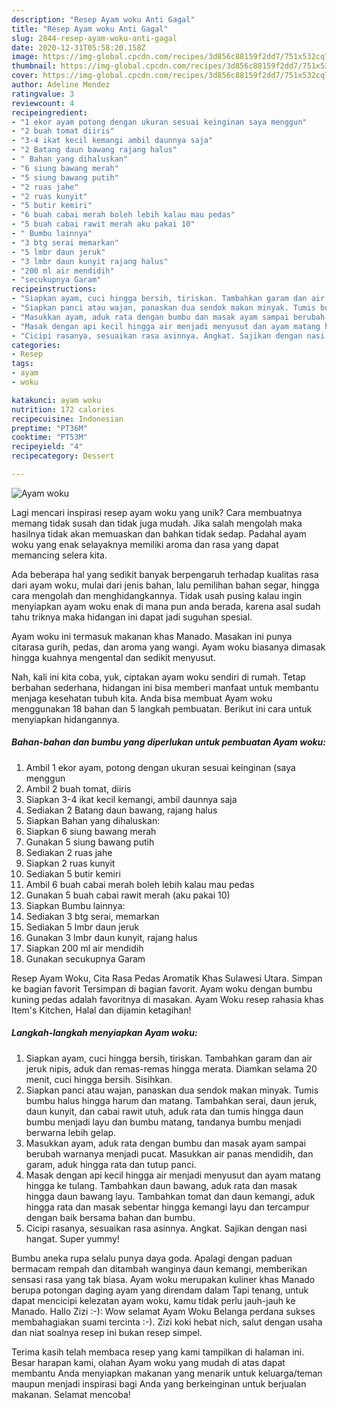 ```yaml
---
description: "Resep Ayam woku Anti Gagal"
title: "Resep Ayam woku Anti Gagal"
slug: 2844-resep-ayam-woku-anti-gagal
date: 2020-12-31T05:58:20.158Z
image: https://img-global.cpcdn.com/recipes/3d856c88159f2dd7/751x532cq70/ayam-woku-foto-resep-utama.jpg
thumbnail: https://img-global.cpcdn.com/recipes/3d856c88159f2dd7/751x532cq70/ayam-woku-foto-resep-utama.jpg
cover: https://img-global.cpcdn.com/recipes/3d856c88159f2dd7/751x532cq70/ayam-woku-foto-resep-utama.jpg
author: Adeline Mendez
ratingvalue: 3
reviewcount: 4
recipeingredient:
- "1 ekor ayam potong dengan ukuran sesuai keinginan saya menggun"
- "2 buah tomat diiris"
- "3-4 ikat kecil kemangi ambil daunnya saja"
- "2 Batang daun bawang rajang halus"
- " Bahan yang dihaluskan"
- "6 siung bawang merah"
- "5 siung bawang putih"
- "2 ruas jahe"
- "2 ruas kunyit"
- "5 butir kemiri"
- "6 buah cabai merah boleh lebih kalau mau pedas"
- "5 buah cabai rawit merah aku pakai 10"
- " Bumbu lainnya"
- "3 btg serai memarkan"
- "5 lmbr daun jeruk"
- "3 lmbr daun kunyit rajang halus"
- "200 ml air mendidih"
- "secukupnya Garam"
recipeinstructions:
- "Siapkan ayam, cuci hingga bersih, tiriskan. Tambahkan garam dan air jeruk nipis, aduk dan remas-remas hingga merata. Diamkan selama 20 menit, cuci hingga bersih. Sisihkan."
- "Siapkan panci atau wajan, panaskan dua sendok makan minyak. Tumis bumbu halus hingga harum dan matang. Tambahkan serai, daun jeruk, daun kunyit, dan cabai rawit utuh, aduk rata dan tumis hingga daun bumbu menjadi layu dan bumbu matang, tandanya bumbu menjadi berwarna lebih gelap."
- "Masukkan ayam, aduk rata dengan bumbu dan masak ayam sampai berubah warnanya menjadi pucat. Masukkan air panas mendidih, dan garam, aduk hingga rata dan tutup panci."
- "Masak dengan api kecil hingga air menjadi menyusut dan ayam matang hingga ke tulang. Tambahkan daun bawang, aduk rata dan masak hingga daun bawang layu. Tambahkan tomat dan daun kemangi, aduk hingga rata dan masak sebentar hingga kemangi layu dan tercampur dengan baik bersama bahan dan bumbu."
- "Cicipi rasanya, sesuaikan rasa asinnya. Angkat. Sajikan dengan nasi hangat. Super yummy!"
categories:
- Resep
tags:
- ayam
- woku

katakunci: ayam woku 
nutrition: 172 calories
recipecuisine: Indonesian
preptime: "PT36M"
cooktime: "PT53M"
recipeyield: "4"
recipecategory: Dessert

---
```



![Ayam woku](https://img-global.cpcdn.com/recipes/3d856c88159f2dd7/751x532cq70/ayam-woku-foto-resep-utama.jpg)

Lagi mencari inspirasi resep ayam woku yang unik? Cara membuatnya memang tidak susah dan tidak juga mudah. Jika salah mengolah maka hasilnya tidak akan memuaskan dan bahkan tidak sedap. Padahal ayam woku yang enak selayaknya memiliki aroma dan rasa yang dapat memancing selera kita.

Ada beberapa hal yang sedikit banyak berpengaruh terhadap kualitas rasa dari ayam woku, mulai dari jenis bahan, lalu pemilihan bahan segar, hingga cara mengolah dan menghidangkannya. Tidak usah pusing kalau ingin menyiapkan ayam woku enak di mana pun anda berada, karena asal sudah tahu triknya maka hidangan ini dapat jadi suguhan spesial.

Ayam woku ini termasuk makanan khas Manado. Masakan ini punya citarasa gurih, pedas, dan aroma yang wangi. Ayam woku biasanya dimasak hingga kuahnya mengental dan sedikit menyusut.


Nah, kali ini kita coba, yuk, ciptakan ayam woku sendiri di rumah. Tetap berbahan sederhana, hidangan ini bisa memberi manfaat untuk membantu menjaga kesehatan tubuh kita. Anda bisa membuat Ayam woku menggunakan 18 bahan dan 5 langkah pembuatan. Berikut ini cara untuk menyiapkan hidangannya.

<!--inarticleads1-->

##### Bahan-bahan dan bumbu yang diperlukan untuk pembuatan Ayam woku:

1. Ambil 1 ekor ayam, potong dengan ukuran sesuai keinginan (saya menggun
1. Ambil 2 buah tomat, diiris
1. Siapkan 3-4 ikat kecil kemangi, ambil daunnya saja
1. Sediakan 2 Batang daun bawang, rajang halus
1. Siapkan  Bahan yang dihaluskan:
1. Siapkan 6 siung bawang merah
1. Gunakan 5 siung bawang putih
1. Sediakan 2 ruas jahe
1. Siapkan 2 ruas kunyit
1. Sediakan 5 butir kemiri
1. Ambil 6 buah cabai merah boleh lebih kalau mau pedas
1. Gunakan 5 buah cabai rawit merah (aku pakai 10)
1. Siapkan  Bumbu lainnya:
1. Sediakan 3 btg serai, memarkan
1. Sediakan 5 lmbr daun jeruk
1. Gunakan 3 lmbr daun kunyit, rajang halus
1. Siapkan 200 ml air mendidih
1. Gunakan secukupnya Garam


Resep Ayam Woku, Cita Rasa Pedas Aromatik Khas Sulawesi Utara. Simpan ke bagian favorit Tersimpan di bagian favorit. Ayam woku dengan bumbu kuning pedas adalah favoritnya di masakan. Ayam Woku resep rahasia khas Item&#39;s Kitchen, Halal dan dijamin ketagihan! 

<!--inarticleads2-->

##### Langkah-langkah menyiapkan Ayam woku:

1. Siapkan ayam, cuci hingga bersih, tiriskan. Tambahkan garam dan air jeruk nipis, aduk dan remas-remas hingga merata. Diamkan selama 20 menit, cuci hingga bersih. Sisihkan.
1. Siapkan panci atau wajan, panaskan dua sendok makan minyak. Tumis bumbu halus hingga harum dan matang. Tambahkan serai, daun jeruk, daun kunyit, dan cabai rawit utuh, aduk rata dan tumis hingga daun bumbu menjadi layu dan bumbu matang, tandanya bumbu menjadi berwarna lebih gelap.
1. Masukkan ayam, aduk rata dengan bumbu dan masak ayam sampai berubah warnanya menjadi pucat. Masukkan air panas mendidih, dan garam, aduk hingga rata dan tutup panci.
1. Masak dengan api kecil hingga air menjadi menyusut dan ayam matang hingga ke tulang. Tambahkan daun bawang, aduk rata dan masak hingga daun bawang layu. Tambahkan tomat dan daun kemangi, aduk hingga rata dan masak sebentar hingga kemangi layu dan tercampur dengan baik bersama bahan dan bumbu.
1. Cicipi rasanya, sesuaikan rasa asinnya. Angkat. Sajikan dengan nasi hangat. Super yummy!


Bumbu aneka rupa selalu punya daya goda. Apalagi dengan paduan bermacam rempah dan ditambah wanginya daun kemangi, memberikan sensasi rasa yang tak biasa. Ayam woku merupakan kuliner khas Manado berupa potongan daging ayam yang direndam dalam Tapi tenang, untuk dapat mencicipi kelezatan ayam woku, kamu tidak perlu jauh-jauh ke Manado. Hallo Zizi :-): Wow selamat Ayam Woku Belanga perdana sukses membahagiakan suami tercinta :-). Zizi koki hebat nich, salut dengan usaha dan niat soalnya resep ini bukan resep simpel. 

Terima kasih telah membaca resep yang kami tampilkan di halaman ini. Besar harapan kami, olahan Ayam woku yang mudah di atas dapat membantu Anda menyiapkan makanan yang menarik untuk keluarga/teman maupun menjadi inspirasi bagi Anda yang berkeinginan untuk berjualan makanan. Selamat mencoba!
